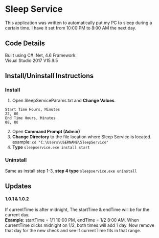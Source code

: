 # Sleep Service
This application was written to automatically put my PC to sleep during a certain time. I have it set from 10:00 PM to 8:00 AM the next day.

## Code Details
Built using C# .Net, 4.6 Framework  
Visual Studio 2017 V15.9.5

## Install/Uninstall Instructions
### Install
1. Open SleepServiceParams.txt and **Change Values**.
```
Start Time Hours, Minutes  
22, 00  
End Time Hours, Minutes  
08, 00
```
2. Open **Command Prompt (Admin)**
3. **Change Directory** to the file location where Sleep Service is located.  
     example: `cd "C:\Users\USERNAME\SleepService"`
4. **Type** `sleepservice.exe install start`

### Uninstall
Same as install step 1-3, **step 4 type** `sleepservice.exe uninstall`

## Updates
#### 1.0.1 & 1.0.2 ####
If currentTime is after midnight, The startTime & endTime will be for the current day.  
**Example**: startTime = 1/1 10:00 PM, endTime = 1/2 8:00 AM. When currentTime clicks midnight on 1/2, both times will add 1 day. Now remove that day for the new check and see if currentTime fits in that range.
